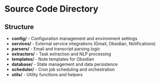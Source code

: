 # Source Code Directory

## Structure

- **config/** - Configuration management and environment settings
- **services/** - External service integrations (Gmail, Obsidian, Notifications)
- **parsers/** - Email and transcript parsing logic
- **extractors/** - Task extraction and NLP processing
- **templates/** - Note templates for Obsidian
- **database/** - State management and data persistence
- **scheduler/** - Cron job scheduling and orchestration
- **utils/** - Utility functions and helpers